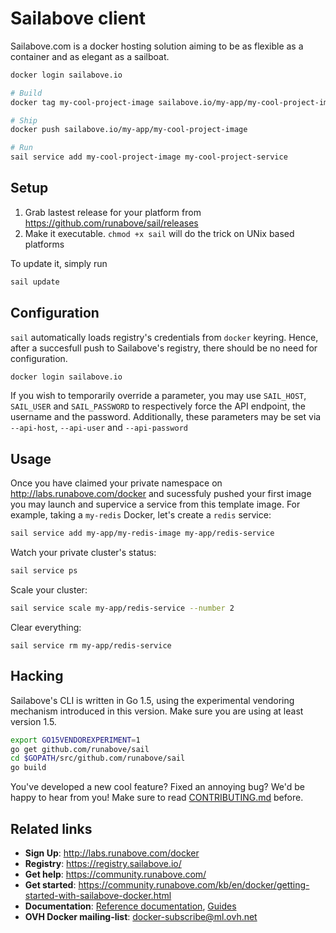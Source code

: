 # Sailabove client

Sailabove.com is a docker hosting solution aiming to be as flexible as a
container and as elegant as a sailboat.

```bash
docker login sailabove.io

# Build
docker tag my-cool-project-image sailabove.io/my-app/my-cool-project-image

# Ship
docker push sailabove.io/my-app/my-cool-project-image

# Run
sail service add my-cool-project-image my-cool-project-service
```

## Setup

1. Grab lastest release for your platform from https://github.com/runabove/sail/releases
2. Make it executable. ``chmod +x sail`` will do the trick on UNix based platforms

To update it, simply run

```bash
sail update
```

## Configuration

``sail`` automatically loads registry's credentials from ``docker`` keyring.
Hence, after a succesfull push to Sailabove's registry, there should be no
need for configuration.

```bash
docker login sailabove.io
```

If you wish to temporarily override a parameter, you may use ``SAIL_HOST``,
``SAIL_USER`` and ``SAIL_PASSWORD`` to respectively force the API endpoint,
the username and the password. Additionally, these parameters may be set via
``--api-host``, ``--api-user`` and ``--api-password``

## Usage

Once you have claimed your private namespace on http://labs.runabove.com/docker and
sucessfuly pushed your first image you may launch and supervice a service
from this template image. For example, taking a ``my-redis`` Docker, let's
create a ``redis`` service:

```bash
sail service add my-app/my-redis-image my-app/redis-service
```

Watch your private cluster's status:

```bash
sail service ps
```

Scale your cluster:

```bash
sail service scale my-app/redis-service --number 2
```

Clear everything:

```
sail service rm my-app/redis-service
```

## Hacking

Sailabove's CLI is written in Go 1.5, using the experimental vendoring
mechanism introduced in this version. Make sure you are using at least
version 1.5.

```bash
export GO15VENDOREXPERIMENT=1
go get github.com/runabove/sail
cd $GOPATH/src/github.com/runabove/sail
go build
```

You've developed a new cool feature? Fixed an annoying bug? We'd be happy
to hear from you! Make sure to read [CONTRIBUTING.md](./CONTRIBUTING.md) before.

## Related links

- **Sign Up**: http://labs.runabove.com/docker
- **Registry**: https://registry.sailabove.io/
- **Get help**: https://community.runabove.com/
- **Get started**: https://community.runabove.com/kb/en/docker/getting-started-with-sailabove-docker.html
- **Documentation**: [Reference documentation](https://community.runabove.com/kb/en/docker/documentation), [Guides](http://community.runabove.com/kb/en/docker/)
- **OVH Docker mailing-list**: docker-subscribe@ml.ovh.net

